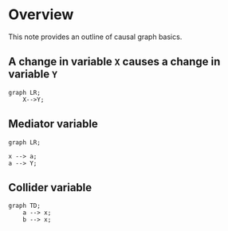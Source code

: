 # Overview
This note provides an outline of causal graph basics.

## A change in variable `X` causes a change in variable `Y`
```mermaid
graph LR;
	X-->Y;
```

## Mediator variable

```mermaid
graph LR;

x --> a;
a --> Y;
```
## Collider variable
```mermaid
graph TD;
	a --> x;
	b --> x;
```